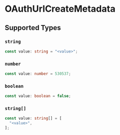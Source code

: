 # OAuthUrlCreateMetadata


## Supported Types

### `string`

```typescript
const value: string = "<value>";
```

### `number`

```typescript
const value: number = 530537;
```

### `boolean`

```typescript
const value: boolean = false;
```

### `string[]`

```typescript
const value: string[] = [
  "<value>",
];
```

